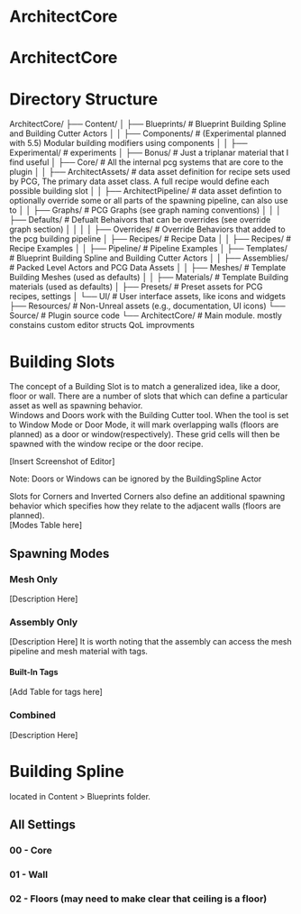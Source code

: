 # ArchitectCore
# ArchitectCore

# Directory Structure
ArchitectCore/
├── Content/
│   ├── Blueprints/                # Blueprint Building Spline and Building Cutter Actors
│   │   ├── Components/            # (Experimental planned with 5.5) Modular building modifiers using components
│   │   ├── Experimental/          # experiments
│   ├── Bonus/                     # Just a triplanar material that I find useful
│   ├── Core/                      # All the internal pcg systems that are core to the plugin
│   │   ├── ArchitectAssets/       # data asset definition for recipe sets used by PCG, The primary data asset class.  A full recipe would define each possible building slot
│   │   ├── ArchitectPipeline/     # data asset defintion to optionally override some or all parts of the spawning pipeline, can also use to 
│   │   ├── Graphs/                # PCG Graphs (see graph naming conventions)
│   │   │   ├── Defaults/          # Defualt Behaivors that can be overrides (see override graph section)
│   │   │   │   ├── Overrides/     # Override Behaviors that added to the pcg building pipeline
│   ├── Recipes/                   # Recipe Data
│   │   ├── Recipes/               #  Recipe Examples
│   │   ├── Pipeline/              #  Pipeline Examples
│   ├── Templates/                 # Blueprint Building Spline and Building Cutter Actors
│   │   ├── Assemblies/            # Packed Level Actors and PCG Data Assets
│   │   ├── Meshes/                # Template Building Meshes (used as defaults)
│   │   ├── Materials/             # Template Building materials (used as defaults)
│   ├── Presets/                   # Preset assets for PCG recipes, settings
│   └── UI/                        # User interface assets, like icons and widgets
├── Resources/                     # Non-Unreal assets (e.g., documentation, UI icons)
└── Source/                        # Plugin source code
    └── ArchitectCore/             # Main module. mostly constains custom editor structs QoL improvments




# Building Slots
The concept of a Building Slot is to match a generalized idea, like a door, floor or wall.  There are a number of slots that which can define a particular asset as well as spawning behavior.  
Windows and Doors work with the Building Cutter tool.  When the tool is set to Window Mode or Door Mode, it will mark overlapping walls (floors are planned) as a door or window(respectively).  These grid cells will then be spawned with the window recipe or the door recipe.   

[Insert Screenshot of Editor]


Note:  Doors or Windows can be ignored by the BuildingSpline Actor

Slots for Corners and Inverted Corners also define an additional spawning behavior which specifies how they relate to the adjacent walls (floors are planned).  
[Modes Table here]

## Spawning Modes

### Mesh Only
[Description Here]
### Assembly Only
[Description Here]
It is worth noting that the assembly can access the mesh pipeline and mesh material with tags.  
#### Built-In Tags
[Add Table for tags here]
### Combined
[Description Here]


# Building Spline
located in Content > Blueprints folder.  

## All Settings 
### 00 - Core
### 01 - Wall
### 02 - Floors (may need to make clear that ceiling is a floor)
